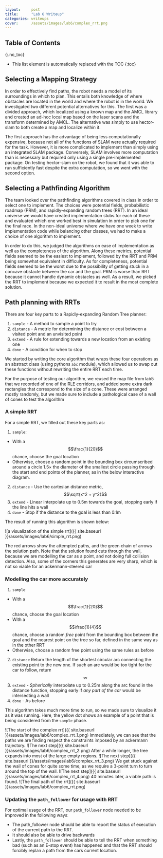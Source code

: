 ```yaml
---
layout:     post
title:      "Lab 6 Writeup"
categories: writeups
cover:      /assets/images/lab6/complex_rrt.png
---
```


<!-- TODO: introduction -->

<!--more-->

## Table of Contents
{:.no_toc}

* This list element is automatically replaced with the TOC
{:toc}

## Selecting a Mapping Strategy

In order to effectively find paths, the robot needs a model of its surroundings in which to plan.  This entails both knowledge of where obstacles are located in the world and where the robot is in the world.  We investigated two different potential alternatives for this.  The first was a divided approach, which localized using a known map and the AMCL library and created an ad-hoc local map based on the laser scans and the transform determined by AMCL.  The alternative was simply to use hector-slam to both create a map and localize within it.

The first approach has the advantage of being less computationally expensive, because not all of the functions of SLAM were actually required for the task.  However, it is more complicated to implement than simply using an integrated SLAM package.  Conversely, SLAM involves more computation than is necessary but required only using a single pre-implemented package.  On testing hector-slam on the robot, we found that it was able to run sufficiently fast despite the extra computation, so we went with the second option.

## Selecting a Pathfinding Algorithm

The team looked over the pathfinding algorithms covered in class in order to select one to implement. The choices were potential fields, probabilistic roadmap (PRM), and rapidly-expanding random trees (RRT). In an ideal universe we would have created implementation stubs for each of these and evaluated which one worked best in simulation in order to pick one for the final race. In the non-ideal universe where we have one week to write implementation code while balancing other classes, we had to make a choice of one algorithm to implement.

In order to do this, we judged the algorithms on ease of implementation as well as the completeness of the algorithm. Along these metrics, potential fields seemed to be the easiest to implement, followed by the RRT and PRM being somewhat equivalent in difficulty. As for completeness, potential fields seemed to be the worst due to the possibility of getting stuck in a concave obstacle between the car and the goal. PRM is worse than RRT because it cannot handle dynamic obstacles as well. As a result, we picked the RRT to implement because we expected it to result in the most complete solution.


## Path planning with RRTs

There are four key parts to a Rapidly-expanding Random Tree planner:

1. `sample` - A method to sample a point to try
2. `distance` - A metric for determining the distance or cost between a visited point and an unvisited point
3. `extend` - A rule for extending towards a new location from an existing one
4. `done` - A condition for when to stop

We started by writing the core algorithm that wraps these four operations as an abstract class (using pythons `abc` module), which allowed us to swap out these functions without rewriting the entire RRT each time.

For the purpose of testing our algorithm, we reused the map file from lab5 that we recorded of one of the RLE corridors, and added some extra dark rectangles that correspond to the size of a cone. These were arranged mostly randomly, but we made sure to include a pathological case of a wall of cones to test the algorithm

### A simple RRT

For a simple RRT, we filled out these key parts as:

1. `sample`:
  * With a $$\frac{1}{20}$$ chance, choose the goal location
  * Otherwise, choose a random point in the bounding box circumscribed around a circle 1.5&times; the diameter of the smallest circle passing through the start and end points of the planner, as in the below interactive diagram. <object type="image/svg+xml" data="{{ site.baseurl }}/assets/images/lab6/sample_simple.svg" width="300px" height="100px"></object>
2. `distance` - Use the cartesian distance metric, $$\sqrt{x^2 + y^2}$$
3. `extend` - Linear interpolate up to 0.5m towards the goal, stopping early if the line hits a wall
4. `done` - Stop if the distance to the goal is less than 0.1m

The result of running this algorithm is shown below:

![a visualization of the simple rrt]({{ site.baseurl }}/assets/images/lab6/simple_rrt.png)

The red arrows show the attempted paths, and the green chain of arrows the solution path. Note that the solution found cuts through the wall, because we are modelling the car as a point, and not doing full collision detection. Also, some of the corners this generates are very sharp, which is not so viable for an ackermann-steered car

### Modelling the car more accurately

<!-- remarks about how the car is non-holonomic -->


1. `sample`
  * With a $$\frac{1}{20}$$ chance, choose the goal location
  * With a $$\frac{1}{4}$$ chance, choose a random _free_ point from the bounding box between the goal and the nearest point on the tree so far, defined in the same way as in the other RRT
  * Otherwise, choose a random free point using the same rules as before <!-- insert diagram, possibly inline svg -->
2. `distance`
   Return the length of the shortest circular arc connecting the existing point to the new one. If such an arc would be too tight for the car to follow, return $$\infty$$
3. `extend` - _Spherically_ interpolate up to 0.25m along the arc found in the distance function, stopping early if _any part of the car_ would be intersecting a wall
4. `done` - As before

This algorithm takes much more time to run, so we made sure to visualize it as it was running. Here, the yellow dot shows an example of a point that is being considered from the `sample` phase.

![The start of the complex rrt]({{ site.baseurl }}/assets/images/lab6/complex_rrt_1.png)
Immediately, we can see that the paths we are finding respect the constraints imposed by an ackermann trajectory.
![The next step]({{ site.baseurl }}/assets/images/lab6/complex_rrt_2.png)
After a while longer, the tree expands into most of the large empty regions.
![The next step]({{ site.baseurl }}/assets/images/lab6/complex_rrt_3.png)
We get stuck against the wall of cones for quite some time, as we require a 3-point turn to turn around the top of the wall.
![The next step]({{ site.baseurl }}/assets/images/lab6/complex_rrt_4.png)
40 minutes later, a viable path is found.
![The final path of the rrt]({{ site.baseurl }}/assets/images/lab6/complex_rrt.png)

### Updating the `path_follower` for usage with RRT
<!-- Assigned to Winterg -->

For optimal usage of the RRT, our `path_follower` node needed to be improved in the following ways:
* The path_follower node should be able to report the status of execution of the current path to the RRT.
* It should also be able to drive backwards
* Lastly, the `path_follower` should be able to tell the RRT when something bad (such as an E-stop event) has happened and that the RRT should forcibly replan a path from the cars current location.
